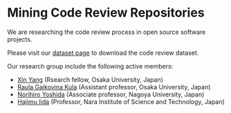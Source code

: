 Mining Code Review Repositories
====================
We are researching the code review process in open source software projects.

Please visit our [dataset page](http://kin-y.github.io/miningReviewRepo/) to download the code review dataset.

Our research group include the following active members:
- [Xin Yang](http://www.nemocap.org/) (Rsearch fellow, Osaka University, Japan)
- [Raula Gaikovina Kula](http://sel.ist.osaka-u.ac.jp/people/raula-k/) (Assistant professor, Osaka University, Japan)
- [Norihiro Yoshida](https://sites.google.com/site/yoshidaatnu/) (Associate professor, Nagoya University, Japan)
- [Hajimu Iida](http://sdlab.naist.jp/member_iida.html/) (Professor, Nara Institute of Science and Technology, Japan)
